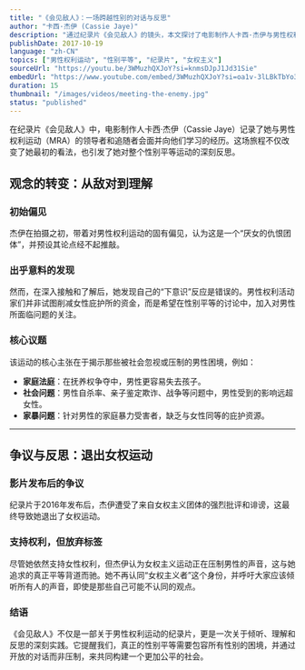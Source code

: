 ```yaml
---
title: "《会见敌人》：一场跨越性别的对话与反思"
author: "卡西·杰伊 (Cassie Jaye)"
description: "通过纪录片《会见敌人》的镜头，本文探讨了电影制作人卡西·杰伊与男性权利运动的对话之旅，以及她如何从偏见到理解，最终反思性别平等运动的本质。"
publishDate: 2017-10-19
language: "zh-CN"
topics: ["男性权利运动", "性别平等", "纪录片", "女权主义"]
sourceUrl: "https://youtu.be/3WMuzhQXJoY?si=knmsDJpJ1Jd31Sie"
embedUrl: "https://www.youtube.com/embed/3WMuzhQXJoY?si=oa1v-3lLBkTbYo31"
duration: 15
thumbnail: "/images/videos/meeting-the-enemy.jpg"
status: "published"
---
```


在纪录片《会见敌人》中，电影制作人卡西·杰伊（Cassie Jaye）记录了她与男性权利运动（MRA）的领导者和追随者会面并向他们学习的经历。这场旅程不仅改变了她最初的看法，也引发了她对整个性别平等运动的深刻反思。

## 观念的转变：从敌对到理解

### 初始偏见
杰伊在拍摄之初，带着对男性权利运动的固有偏见，认为这是一个“厌女的仇恨团体”，并预设其论点经不起推敲。

### 出乎意料的发现
然而，在深入接触和了解后，她发现自己的“下意识”反应是错误的。男性权利活动家们并非试图削减女性庇护所的资金，而是希望在性别平等的讨论中，加入对男性所面临问题的关注。

### 核心议题
该运动的核心主张在于揭示那些被社会忽视或压制的男性困境，例如：
* **家庭法庭**：在抚养权争夺中，男性更容易失去孩子。
* **社会问题**：男性自杀率、亲子鉴定欺诈、战争等问题中，男性受到的影响远超女性。
* **家暴问题**：针对男性的家庭暴力受害者，缺乏与女性同等的庇护资源。

---

## 争议与反思：退出女权运动

### 影片发布后的争议
纪录片于2016年发布后，杰伊遭受了来自女权主义团体的强烈批评和诽谤，这最终导致她退出了女权运动。

### 支持权利，但放弃标签
尽管她依然支持女性权利，但杰伊认为女权主义运动正在压制男性的声音，这与她追求的真正平等背道而驰。她不再认同“女权主义者”这个身份，并呼吁大家应该倾听所有人的声音，即使是那些自己可能不认同的观点。

### 结语
《会见敌人》不仅是一部关于男性权利运动的纪录片，更是一次关于倾听、理解和反思的深刻实践。它提醒我们，真正的性别平等需要包容所有性别的困境，并通过开放的对话而非压制，来共同构建一个更加公平的社会。
